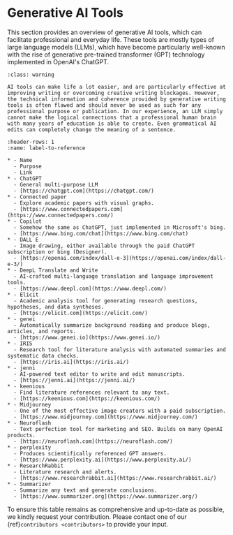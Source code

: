 # Generative AI Tools

This section provides an overview of generative AI tools, which can facilitate professional and everyday life. These tools are mostly types of large language models (LLMs), which have become particularly well-known with the rise of generative pre-trained transformer (GPT) technology implemented in OpenAI's ChatGPT.

```{admonition} Caution!
:class: warning

AI tools can make life a lot easier, and are particularly effective at improving writing or overcoming creative writing blockages. However, the technical information and coherence provided by generative writing tools is often flawed and should never be used as such for any professional purpose or publication. In our experience, an LLM simply cannot make the logical connections that a professional human brain with many years of education is able to create. Even grammatical AI edits can completely change the meaning of a sentence.
```

```{list-table} List of generative AI tools
:header-rows: 1
:name: label-to-reference

* - Name
  - Purpose
  - Link
* - ChatGPT
  - General multi-purpose LLM
  - [https://chatgpt.com](https://chatgpt.com/)
* - Connected paper
  - Explore academic papers with visual graphs.
  - [https://www.connectedpapers.com](https://www.connectedpapers.com/)
* - Copilot
  - Somehow the same as ChatGPT, just implemented in Microsoft's bing.
  - [https://www.bing.com/chat](https://www.bing.com/chat)
* - DALL E
  - Image drawing, either available through the paid ChatGPT subscription or bing (Designer).
  - [https://openai.com/index/dall-e-3](https://openai.com/index/dall-e-3/)
* - DeepL Translate and Write
  - AI-crafted multi-language translation and language improvement tools.
  - [https://www.deepl.com](https://www.deepl.com/)
* - Elicit
  - Academic analysis tool for generating research questions, hypotheses, and data syntheses.
  - [https://elicit.com](https://elicit.com/)
* - genei
  - Automatically summarize background reading and produce blogs, articles, and reports.
  - [https://www.genei.io](https://www.genei.io/)
* - IRIS
  - Research tool for literature analysis with automated summaries and systematic data checks.
  - [https://iris.ai](https://iris.ai/)
* - jenni
  - AI-powered text editor to write and edit manuscripts.
  - [https://jenni.ai](https://jenni.ai/)
* - keenious
  - Find literature references relevant to any text.
  - [https://keenious.com](https://keenious.com/)
* - Midjourney
  - One of the most effective image creators with a paid subscription.
  - [https://www.midjourney.com](https://www.midjourney.com/)
* - Neuroflash
  - Text perfection tool for marketing and SEO. Builds on many OpenAI products.
  - [https://neuroflash.com](https://neuroflash.com/)
* - perplexity
  - Produces scientifically referenced GPT answers.
  - [https://www.perplexity.ai](https://www.perplexity.ai/)
* - ResearchRabbit
  - Literature research and alerts.
  - [https://www.researchrabbit.ai](https://www.researchrabbit.ai/)
* - Summarizer
  - Summarize any text and generate conclusions.
  - [https://www.summarizer.org](https://www.summarizer.org/)
```


To ensure this table remains as comprehensive and up-to-date as possible, we kindly request your contribution. Please contact one of our {ref}`contributors <contributors>` to provide your input.
